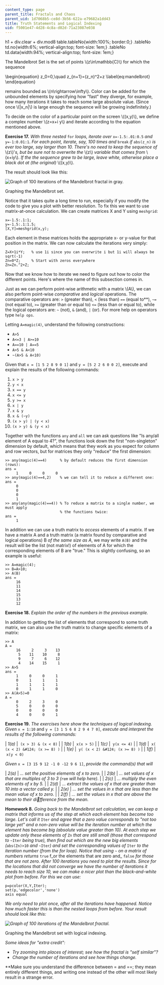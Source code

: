 ```yaml
---
content_type: page
parent_title: Fractals and Chaos
parent_uid: 1d7068b5-ce8d-3b56-622a-e79682a1dd43
title: Truth Statements and Logical Indexing
uid: f5001e47-4d28-4c8a-d02d-71a23087e038
---
```


h1 + div.clear + div.mod8 table.tableNo{width:100%; border:0;} .tableNo td.no{width:6%; vertical-align:top; font-size: 1em;} .tableNo td.data{width:94%; vertical-align:top; font-size: 1em;}

The Mandelbrot Set is the set of points \\(z\\in\\mathbb{C}\\) for which the sequence

\\begin{equation} z\_0=0,\\quad z\_{n+1}=(z\_n)^2+z \\label{eq:mandelbrot} \\end{equation}

remains bounded as \\(n\\rightarrow\\infty\\). Color can be added for the unbounded elements by specifying how "fast" they diverge, for example, how many iterations it takes to reach some large absolute value. (Since once \\(|x\_n|\\) is large enough the sequence will be growing indefinitely.)

To decide on the color of a particular point on the screen \\((x,y)\\), we define a complex number \\(z=x+i y\\) and iterate according to the equation mentioned above.

**Exercise 17.** _With three nested_ `for` _loops, iterate over_ `x=-1.5:.01:0.5` _and_ `y=-1:0.01:1`. _For each point, iterate, say, 100 times and_ `break` _if_ `abs(z_n)` _is ever too large, say larger than 10. There's no need to keep the sequence of_ \\(z\\)'_s, but be sure not to overwrite the_ \\(z\\) _variable that comes from_ \\(x+iy\\). _If the the sequence grew to be large, leave white, otherwise place a black dot at (the original)_ \\((x,y)\\).

The result should look like this:

![Graph of 100 iterations of the Mandelbrot fractal in gray.](/courses/mathematics/18-s997-introduction-to-matlab-programming-fall-2011/fractals-and-chaos/truth-statements-and-logical-indexing/18-S997f11_unit5_img2.jpg)

Graphing the Mandelbrot set.

Notice that it takes quite a long time to run, especially if you modify the code to give you a plot with better resolution. To fix this we want to use matrix-at-once calculation. We can create matrices X and Y using `meshgrid`:

```
x=-1.5:.1:1;
y=-1.5:.1:1.5;
[X,Y]=meshgrid(x,y);
```

Each element in these matrices holds the appropriate x- or y-value for that position in the matrix. We can now calculate the iterations very simply:

```
Z=X+1i*Y;   % use 1i since you can overwrite i but 1i will always be sqrt(-1)
Zn=0*Z;     % Start with zeros everywhere
Zn=Zn.^2+Z; 
```

Now that we know how to iterate we need to figure out how to color the different points. Here's where the name of this subsection comes in.

Just as we can perform point-wise arithmetic with a matrix \\(A\\), we can also perform point-wise _comparative_ and _logical_ operations. The comparative operators are: `>` (greater than), `<` (less than) `==` (equal to\*\*), `~=` (not equal to), `>=` (greater than or equal to) `<=` (less than or equal to), while the logical operators are: `~` (not), `&` (and), `|` (or). For more help on operators type `help ops`.

Letting `A=magic(4)`, understand the following constructions:

*   `A>5`
*   `A<=3 | A>=10`
*   `A==10 | A==5`
*   `A>5 & A<10`
*   `~(A>5 & A<10)`

Given that `x = [1 5 2 8 9 0 1]` and `y = [5 2 2 6 0 0 2]`, execute and explain the results of the following commands:

1.  `x > y`
2.  `y < x`
3.  `x == y`
4.  `x <= y`
5.  `y >= x`
6.  `x | y`
7.  `x & y`
8.  `x & (~y)`
9.  `(x > y) | (y < x)`
10.  `(x > y) & (y < x)`

Together with the functions `any` and `all` we can ask questions like "Is any/all element of A equal to 4?", the functions look down the first "non-singleton" dimension by default, which means that they work as you expect for column and row vectors, but for matrices they only "reduce" the first dimension:

```
>> any(magic(4)==4)      % by default reduces the first dimension (rows):
ans =
     1     0     0     0
>> any(magic(4)==4,2)    % we can tell it to reduce a different one:
ans =
     0
     0
     0
     1
>> any(any(magic(4)==4)) % To reduce a matrix to a single number, we must apply
                         % the functions twice:
ans =
     1
```

In addition we can use a truth matrix to _access_ elements of a matrix. If we have a matrix A and a truth matrix (a matrix found by comparative and logical operations) B _of the same size as A_, we may write `A(B)` and the result will be the list (not matrix!) of elements of A for which the corresponding elements of B are "true." This is slightly confusing, so an example is useful:

```
>> A=magic(4);
>> B=A>10;
>> A(B)
ans =
     16
     11
     14
     15
     13
     12
```

**Exercise 18.** _Explain the order of the numbers in the previous example._

In addition to getting the list of elements that correspond to some truth matrix, we can also use the truth matrix to change specific elements of a matrix:

```
>> A
A =
     16     2     3    13
      5    11    10     8
      9     7     6    12
      4    14    15     1
>> A>5
ans =
     1     0     0     1
     0     1     1     1
     1     1     1     1
     0     1     1     0
>> A(A>5)=0
A =
     0     2     3     0
     5     0     0     0
     0     0     0     0
     4     0     0     1
```

**Exercise 19.** _The exercises here show the techniques of logical indexing. Given_ `x = 1:10` and `y = [3 1 5 6 8 2 9 4 7 0]`, _execute and interpret the results of the following commands:_

| _1(a)_ |  `(x > 3) & (x < 8)` |
| _1(b)_ |  `x(x > 5)` |
| _1(c)_ |  `y(x <= 4)` |
| _1(d)_ |  `x( (x < 2) &#124; (x >= 8) )` |
| _1(e)_ |  `y( (x < 2) &#124; (x >= 8) )` |
| _1(f)_ |  `x(y < 0)` 

_Given_ `x = [3 15 9 12 -1 0 -12 9 6 1]`, _provide the command(s) that will_

| _2(a)_ | _... set the positive elements of x to zero._ |
| _2(b)_ | _... set values of x that are multiples of 3 to 3 (`rem` will help here)._ |
| _2(c)_ | _... multiply the even elements of x by 5._ |
| _2(d)_ | _... extract the values of x that are greater than 10 into a vector called y._ |
| _2(e)_ | _... set the values in x that are less than the mean value of x to zero._ |
| _2(f)_ | _... set the values in x that are above the mean to their difference from the mean._ 

**Homework 8.** _Going back to the Mandelbrot set calculation, we can keep a matrix that informs us of the step at which each element has become too large. Let's call it_ `Iter` _and agree that a zero value corresponds to_ _"not too large yet" and a non-zero value will be the iteration number at which the element has become big (absolute value greater than 10). At each step we update only these elements of_ `Zn` _that are still small (those that correspond to_ `~Iter` _being true), then find out which are the new big elements (_`abs(Zn)>10` _and_ `~Iter`_) and set the corresponding values of_ `Iter` _to the iteration number (from the for loop). Notice that using_ `~` _on a matrix of numbers returns_ `true` f_or the elements that are zero and_ `false` _for those that are not zero. After 100 iterations you need to plot the results. Since for the locations that did not converge we have the number of iterations it needs to reach size 10, we can make a nicer plot than the black-and-white plot from before. For this we can use:_

```
p=pcolor(X,Y,Iter);
set(p,'edgecolor','none')
axis equal
```

_We only need to plot once, after all the iterations have happened. Notice how much faster this is than the nested loops from before. Your result should look like this:_

_![Graph of 100 iterations of the Mandelbrot fractal.](/courses/mathematics/18-s997-introduction-to-matlab-programming-fall-2011/fractals-and-chaos/truth-statements-and-logical-indexing/18-S997f11_unit5_img3.jpg)_

Graphing the Mandelbrot set with logical indexing.

_Some ideas for "extra credit":_

*   _Try zooming into places of interest; see how the fractal is "self similar"?_
*   _Change the number of iterations and see how things change._

\*\*Make sure you understand the difference between = and ==; they mean entirely different things, and writing one instead of the other will most likely result in a strange error.